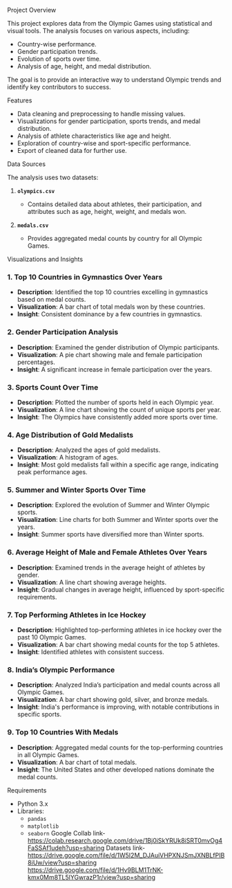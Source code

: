 Project Overview

This project explores data from the Olympic Games using statistical and visual tools. The analysis focuses on various aspects, including:
- Country-wise performance.
- Gender participation trends.
- Evolution of sports over time.
- Analysis of age, height, and medal distribution.

The goal is to provide an interactive way to understand Olympic trends and identify key contributors to success.

Features

- Data cleaning and preprocessing to handle missing values.
- Visualizations for gender participation, sports trends, and medal distribution.
- Analysis of athlete characteristics like age and height.
- Exploration of country-wise and sport-specific performance.
- Export of cleaned data for further use.

Data Sources

The analysis uses two datasets:

1. **`olympics.csv`**  
   - Contains detailed data about athletes, their participation, and attributes such as age, height, weight, and medals won.

2. **`medals.csv`**  
   - Provides aggregated medal counts by country for all Olympic Games.

Visualizations and Insights

### 1. Top 10 Countries in Gymnastics Over Years
- **Description**: Identified the top 10 countries excelling in gymnastics based on medal counts.
- **Visualization**: A bar chart of total medals won by these countries.
- **Insight**: Consistent dominance by a few countries in gymnastics.

### 2. Gender Participation Analysis
- **Description**: Examined the gender distribution of Olympic participants.
- **Visualization**: A pie chart showing male and female participation percentages.
- **Insight**: A significant increase in female participation over the years.

### 3. Sports Count Over Time
- **Description**: Plotted the number of sports held in each Olympic year.
- **Visualization**: A line chart showing the count of unique sports per year.
- **Insight**: The Olympics have consistently added more sports over time.

### 4. Age Distribution of Gold Medalists
- **Description**: Analyzed the ages of gold medalists.
- **Visualization**: A histogram of ages.
- **Insight**: Most gold medalists fall within a specific age range, indicating peak performance ages.

### 5. Summer and Winter Sports Over Time
- **Description**: Explored the evolution of Summer and Winter Olympic sports.
- **Visualization**: Line charts for both Summer and Winter sports over the years.
- **Insight**: Summer sports have diversified more than Winter sports.

### 6. Average Height of Male and Female Athletes Over Years
- **Description**: Examined trends in the average height of athletes by gender.
- **Visualization**: A line chart showing average heights.
- **Insight**: Gradual changes in average height, influenced by sport-specific requirements.

### 7. Top Performing Athletes in Ice Hockey
- **Description**: Highlighted top-performing athletes in ice hockey over the past 10 Olympic Games.
- **Visualization**: A bar chart showing medal counts for the top 5 athletes.
- **Insight**: Identified athletes with consistent success.

### 8. India’s Olympic Performance
- **Description**: Analyzed India’s participation and medal counts across all Olympic Games.
- **Visualization**: A bar chart showing gold, silver, and bronze medals.
- **Insight**: India's performance is improving, with notable contributions in specific sports.

### 9. Top 10 Countries With Medals
- **Description**: Aggregated medal counts for the top-performing countries in all Olympic Games.
- **Visualization**: A bar chart of total medals.
- **Insight**: The United States and other developed nations dominate the medal counts.

Requirements

- Python 3.x
- Libraries:
  - `pandas`
  - `matplotlib`
  - `seaborn`
Google Collab link- https://colab.research.google.com/drive/1Bj0iSkYRUk8iSRT0mvOg4FaSSAf1udeh?usp=sharing
Datasets link- https://drive.google.com/file/d/1W5I2M_DJAuiVHPXNJSmJXNBLfPIB8iUw/view?usp=sharing
               https://drive.google.com/file/d/1Hv9BLM1TrNK-kmx0Mm8TL5lYGwrazP1r/view?usp=sharing
